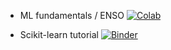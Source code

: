 * ML fundamentals / ENSO [![Colab](https://colab.research.google.com/assets/colab-badge.svg)](https://colab.research.google.com/drive/1u45No2Rp_zrbYRrAwOj6MmhEPWU5F4-D#offline=true&sandboxMode=true)


* Scikit-learn tutorial [![Binder](http://mybinder.org/badge.svg)](http://mybinder.org/repo/glouppe/tutorial-scikit-learn)
